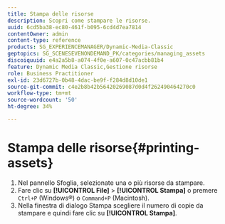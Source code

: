 ```yaml
---
title: Stampa delle risorse
description: Scopri come stampare le risorse.
uuid: 6cd5ba38-ec80-461f-b095-6cd4d7ea7814
contentOwner: admin
content-type: reference
products: SG_EXPERIENCEMANAGER/Dynamic-Media-Classic
geptopics: SG_SCENESEVENONDEMAND_PK/categories/managing_assets
discoiquuid: e4a2a5b8-a074-4f0e-a607-0c47acbb81b4
feature: Dynamic Media Classic,Gestione risorse
role: Business Practitioner
exl-id: 23d6727b-0b48-4dac-be9f-f284d8d10de1
source-git-commit: c4e2b8b42b56420269087d0d4f262490464270c0
workflow-type: tm+mt
source-wordcount: '50'
ht-degree: 34%

---
```


# Stampa delle risorse{#printing-assets}

1. Nel pannello Sfoglia, selezionate una o più risorse da stampare.
1. Fare clic su **[!UICONTROL File]** > **[!UICONTROL Stampa]** o premere `Ctrl+P` (Windows®) o `Command+P` (Macintosh).
1. Nella finestra di dialogo Stampa scegliere il numero di copie da stampare e quindi fare clic su **[!UICONTROL Stampa]**.
